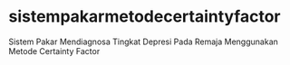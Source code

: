 # sistempakarmetodecertaintyfactor
Sistem Pakar Mendiagnosa Tingkat Depresi Pada Remaja Menggunakan Metode Certainty Factor

